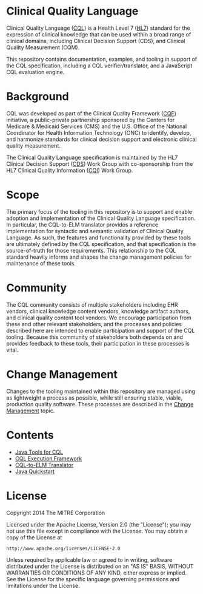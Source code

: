 # Clinical Quality Language
Clinical Quality Language ([CQL](http://www.hl7.org/implement/standards/product_brief.cfm?product_id=400)) is a Health Level 7 ([HL7](http://www.hl7.org/index.cfm)) standard for the expression of clinical knowledge that can be used within a broad range of clinical domains, including Clinical Decision Support (CDS), and Clinical Quality Measurement (CQM).

This repository contains documentation, examples, and tooling in support of the CQL specification, including a CQL verifier/translator, and a JavaScript CQL evaluation engine.

# Background
CQL was developed as part of the Clinical Quality Framework ([CQF](https://oncprojectracking.healthit.gov/wiki/display/TechLabSC/CQF+Home)) initiative, a public-private partnership sponsored by the Centers for Medicare & Medicaid Services (CMS) and the U.S. Office of the National Coordinator for Health Information Technology (ONC) to identify, develop, and harmonize standards for clinical decision support and electronic clinical quality measurement.

The Clinical Quality Language specification is maintained by the HL7 Clinical Decision Support ([CDS](http://www.hl7.org/Special/committees/dss/index.cfm)) Work Group with co-sponsorship from the HL7 Clinical Quality Information ([CQI](http://www.hl7.org/Special/committees/cqi/index.cfm)) Work Group.

# Scope
The primary focus of the tooling in this repository is to support and enable adoption and implementation of the Clinical Quality Language specification. In particular, the CQL-to-ELM translator provides a reference implementation for syntactic and semantic validation of Clinical Quality Language. As such, the features and functionality provided by these tools are ultimately defined by the CQL specification, and that specification is the source-of-truth for those requirements. This relationship to the CQL standard heavily informs and shapes the change management policies for maintenance of these tools. 

# Community
The CQL community consists of multiple stakeholders including EHR vendors, clinical knowledge content vendors, knowledge artifact authors, and clinical quality content tool vendors. We encourage participation from these and other relevant stakeholders, and the processes and policies described here are intended to enable participation and support of the CQL tooling. Because this community of stakeholders both depends on and provides feedback to these tools, their participation in these processes is vital.

# Change Management
Changes to the tooling maintained within this repository are managed using as lightweight a process as possible, while still ensuring stable, viable, production quality software. These processes are described in the [Change Management](CHANGE_MANAGEMENT.md) topic.

# Contents

* [Java Tools for CQL](Src/java/README.md)
* [CQL Execution Framework](Src/coffeescript/cql-execution/README.md)
* [CQL-to-ELM Translator](Src/java/cql-to-elm/OVERVIEW.md)
* [Java Quickstart](Src/java-quickstart/README.md)

# License

Copyright 2014 The MITRE Corporation

Licensed under the Apache License, Version 2.0 (the "License");
you may not use this file except in compliance with the License.
You may obtain a copy of the License at

    http://www.apache.org/licenses/LICENSE-2.0

Unless required by applicable law or agreed to in writing, software
distributed under the License is distributed on an "AS IS" BASIS,
WITHOUT WARRANTIES OR CONDITIONS OF ANY KIND, either express or implied.
See the License for the specific language governing permissions and
limitations under the License.
